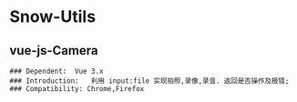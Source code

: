 # Snow-Utils
 
## vue-js-Camera
	### Dependent:	Vue 3.x
	### Introduction:	利用 input:file 实现拍照,录像,录音. 返回是否操作及报错;
	### Compatibility: Chrome,Firefox
